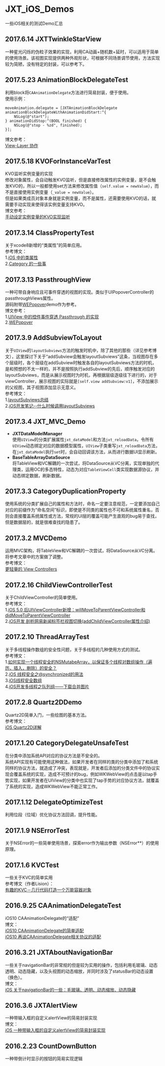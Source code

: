 # JXT\_iOS\_Demos
一些iOS相关的测试Demo汇总

## 2017.6.14 JXTTwinkleStarView
一种星光闪烁的伪粒子效果的实现，利用CA动画+随机数+延时，可以适用于简单的使用场景。该视图实现提供两种外观形状，可根据不同场景调节使用，方法实现较为简陋，没有特定的封装，可以参考下。

## 2017.5.23 AnimationBlockDelegateTest
利用block将`CAAnimationDelegate`方法进行简易封装，便于使用。    
使用示例：  
```
moveAnimation.delegate = [JXTAnimationBlockDelegate animationBlockDelegateWithAnimationDidStart:^{
    NSLog(@"start");
} animationDidStop:^(BOOL finished) {
    NSLog(@"stop - %zd", finished);
}];
```  
博文参考：  
[View-Layer 协作](https://objccn.io/issue-12-4/)

## 2017.5.18 KVOForInstanceVarTest
KVO监听实例变量的实现  
修改对象属性，会自动触发KVO监听，但是直接修改属性的实例变量，是不会触发KVO的，所以一般都使用set方法来修改属性值（`self.value = newValue`），而不是直接使用实例变量（`_value = newValue`）。  
但是如果类成员对象本身就是实例变量，而不是属性，还需要使用KVO的话，就需要手动实现来使得该实例变量支持KVO。   
博文参考：   
[手动设定实例变量的KVO实现监听](http://www.cnblogs.com/YouXianMing/p/3902827.html)


## 2017.3.14 ClassPropertyTest
关于xcode8新增的“类属性”的简单应用。  
参考博文：  
1.[iOS 中的类属性](http://blog.csdn.net/u011619283/article/details/53139113)  
2.[Category 的一些事](http://www.jianshu.com/p/17bdfcfd5aa6)

## 2017.3.13 PassthroughView
一种可带自身响应且可事件穿透的视图的实现。类似于UIPopoverController的passthroughViews属性。  
源码附带[WEPopover](https://github.com/werner77/WEPopover)demo作为参考。  
博文参考：  
1.[UIView 中的控件事件穿透 Passthrough 的实现](http://unmi.cc/uiview-event-passthrough/)  
2.[WEPopover](https://github.com/werner77/WEPopover)
 

## 2017.3.9 AddSubviewToLayout
关于`UIView`的`layoutSubviews`方法的触发时机中，除了其他的那些（详见参考博文），这里探讨下关于“addSubview会触发layoutSubviews”这条，当视图存在多个层级时，各个层级在addSubview时触发各自的layoutSubviews方法的时机，是和预想的不太一样的，并不是按照执行addSubview的先后，顺序触发对应的layoutSubviews，而是从展示视图时为时机，再根据层级逐级往下进行的，对于viewController，展示视图的实际就是`[self.view addSubview:v1]`，不添加展示的父视图，其子视图添加显示无意义。  
参考博文：  
1.[layoutSubviews总结](http://blog.csdn.net/bsplover/article/details/7977944)  
2.[iOS开发笔记--什么时候调用layoutSubviews](http://blog.csdn.net/hopedark/article/details/24313445)  

## 2017.3.4 JXT\_MVC\_Demo 
- **JXTDataModelManager**   
使用`UIView`的分类扩展属性`jxt_dataModel`和方法`jxt_reloadData`，令所有`UIView`动态绑定对应的数据模型属性，`UIView`子类重写`jxt_reloadData`方法，在`jxt_dataModel`执行`set`时，会自动回调该方法，从而进行数据UI显示刷新。  
- **BaseTableArrayDataSource**  
将TableView和VC解耦的一次尝试，将DataSource从VC分离，实现单独的代理类，运用OC的多态特性，动态为对应`TableViewCell`类实现数据源协议，并动态绑定数据，刷新数据。

## 2017.3.3 CategoryDuplicationProperty  
使用系统的分类扩展自己的属性和方法时，命名一定要注意规范，一定要添加自己对应的前缀作为“命名空间”标识，即使是不同类的属性也不可和系统属性重名，否则会直接覆盖系统属性或方法，常规的UI层的覆盖可能产生直观的bug易于查找，但是数据层的，就是很难查找的隐患了。

## 2017.3.2 MVCDemo  
运用MVC架构，将TableView和VC解耦的一次尝试，将DataSource从VC分离。将参考文章中的方案做了调整。  
参考博文：  
[更轻量的 View Controllers](https://objccn.io/issue-1-1/)

## 2017.2.16 ChildViewControllerTest  
关于ChildViewController的简单使用。  
参考博文：  
1.[iOS 5.0 后UIViewController新增：willMoveToParentViewController和didMoveToParentViewController](http://blog.sina.com.cn/s/blog_7b9d64af0101d6p7.html)  
2.[iOS开发 剖析网易新闻标签栏视图切换(addChildViewController属性介绍)](http://blog.csdn.net/hmt20130412/article/details/34523235)

## 2017.2.10 ThreadArrayTest  
关于多线程操作数组的安全性问题，关于多线程的几种使用方式的测试。  
参考博文：  
1.[如何实现一个线程安全的NSMutabeArray，以保证多个线程对数组操作（遍历，插入，删除）的安全？](https://www.zhihu.com/question/35590962)  
2.[iOS 线程安全之@synchronized的用法](http://www.cnblogs.com/jukaiit/p/5570056.html)  
3.[iOS线程安全数组](http://blog.csdn.net/idaretobe/article/details/22191103)  
4.[iOS开发多线程之队列组——下载合并图片](http://blog.csdn.net/sunnyboy9/article/details/44893563)  

## 2017.2.8 Quartz2DDemo
Quartz2D简单入门，一些绘图的基本方法。  
参考博文：  
[iOS Quartz2D详解](http://www.imlifengfeng.com/blog/?p=514#comment-127)

## 2017.1.20 CategoryDelegateUnsafeTest
在分类中添加系统API对应的协议方法是不安全的。  
系统API实现有可能使用这种做法，如果开发者在同样的类的分类中添加了和系统同样的协议方法，就造成了冲突，表现就是，开发者后添加的分类文件中的协议实现会覆盖系统的实现，造成不可预计的bug，例如WKWebView的点击是以tap手势实现，如果开发者在UIView的分类中也实现了tap手势的对应协议方法，就覆盖了系统的实现，造成WKWebView不能正常工作。


## 2017.1.12 DelegateOptimizeTest
利用位段（位域）优化协议方法回调，提升性能。

## 2017.1.9 NSErrorTest
关于NSError的一些简单使用场景，探索error作为输出参数（NSError**）的使用原理。

## 2017.1.6 KVCTest
一些关于KVC的简单实用  
参考博文（作者Lision）：  
[有趣的KVC－几行代码打造一个万能容器对象](http://www.jianshu.com/p/ad2d6681630e)

## 2016.9.25 CAAnimationDelegateTest 
iOS10  CAAnimationDelegate的“适配”  
博文：  
[iOS10 CAAnimationDelegate的简单适配](http://www.jianshu.com/p/e9feb2c0c3f1)  
[iOS10 再谈CAAnimationDelegate相关协议的适配](http://www.jianshu.com/p/38f095b2120d)

## 2016.3.21 JXTAboutNavigationBar
一些关于navigationBar的非常规的但是较为实用的操作，包括利用毛玻璃、动态透明、动态隐藏，以及头视图的动态缩放，并同时涉及了statusBar的动态设置（换色）。  
博文：  
[iOS 关于navigationBar的一些：毛玻璃、透明、动态缩放、动态隐藏](http://www.jianshu.com/p/b2585c37e14b)

## 2016.3.6 JXTAlertView
一种带输入框的自定义alertView的简易封装实现  
博文：  
[iOS 一种带输入框的自定义alertView的简易封装实现](http://www.jianshu.com/p/ef8065282ea4/comments/1652307#comment-1652307)

## 2016.2.23 CountDownButton
一种带倒计时显示的按钮的简易实现逻辑

